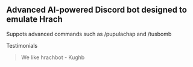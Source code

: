 ## Advanced AI-powered Discord bot designed to emulate Hrach

Suppots advanced commands such as /pupulachap and /tusbomb

Testimonials
> We like hrachbot - Kughb
